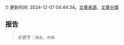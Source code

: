 :alarm_clock: 更新时间: 2024-12-07 04:44:34。[文章来源](/README.md)、[文章分类](/TAGS.md)

## 报告


> 关键字：`报告`、`月报`



